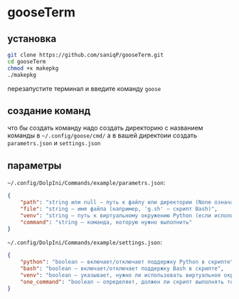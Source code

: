 # gooseTerm

## установка
```bash
git clone https://github.com/saniqP/gooseTerm.git
cd gooseTerm
chmod +x makepkg
./makepkg
```
перезапустите терминал и введите команду ```goose```

 ## создание команд

что бы создать команду надо создать директорию с названием команды в `~/.config/goose/cmd/` а в вашей директоии создать `parametrs.json` и `settings.json `

## параметры

`~/.config/DolpIni/Commands/example/parametrs.json`:

```json
{
    "path": "string или null — путь к файлу или директории (None означает отсутствие пути)",
    "file": "string — имя файла (например, 'g.sh' — скрипт Bash)",
    "venv": "string — путь к виртуальному окружению Python (если используется)",
    "command": "string — команда, которую нужно выполнить"
}
```

`~/.config/DolpIni/Commands/example/settings.json`:

```json
{
    "python": "boolean — включает/отключает поддержку Python в скрипте",
    "bash": "boolean — включает/отключает поддержку Bash в скрипте",
    "venv": "boolean — указывает, нужно ли использовать виртуальное окружение Python (если включено)",
    "one_command": "boolean — определяет, должен ли скрипт выполнять только одну команду (true) или несколько (false)"
}
```
